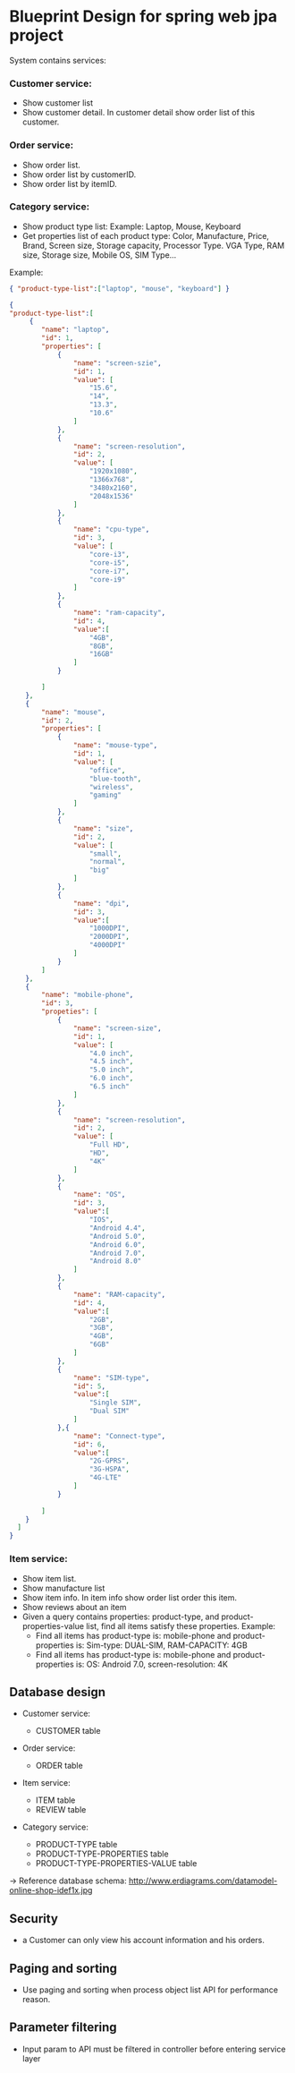 # Blueprint Design for spring web jpa project

System contains services:

### Customer service:
 
 - Show customer list
 - Show customer detail. In customer detail show order list of this customer.

### Order service:
 
 - Show order list.
 - Show order list by customerID.
 - Show order list by itemID.
  
### Category service:
 
 - Show product type list: Example: Laptop, Mouse, Keyboard
 - Get properties list of each product type: Color, Manufacture, Price, Brand, Screen size, Storage capacity, Processor Type. VGA Type, RAM size, Storage size, Mobile OS, SIM Type...
 
Example:    

```json
{ "product-type-list":["laptop", "mouse", "keyboard"] }
```

```json
{
"product-type-list":[
     {
        "name": "laptop",
        "id": 1,
        "properties": [
            {
                "name": "screen-szie",
                "id": 1,
                "value": [
                    "15.6",
                    "14",
                    "13.3",
                    "10.6"
                ]
            },
            {
                "name": "screen-resolution",
                "id": 2,
                "value": [
                    "1920x1080",
                    "1366x768",
                    "3480x2160",
                    "2048x1536"
                ]
            },
            {
                "name": "cpu-type",
                "id": 3,
                "value": [
                    "core-i3",
                    "core-i5",
                    "core-i7",
                    "core-i9"
                ]
            },
            {
                "name": "ram-capacity",
                "id": 4,
                "value":[
                    "4GB",
                    "8GB",
                    "16GB"
                ]
            }

        ]
    },   
    {
        "name": "mouse",
        "id": 2,
        "properties": [
            {
                "name": "mouse-type",
                "id": 1,
                "value": [
                    "office",
                    "blue-tooth",
                    "wireless",
                    "gaming"
                ]
            },
            {
                "name": "size",
                "id": 2,
                "value": [
                    "small",
                    "normal",
                    "big"
                ]
            },
            {
                "name": "dpi",
                "id": 3,
                "value":[
                    "1000DPI",
                    "2000DPI",
                    "4000DPI"
                ]
            }
        ]
    },
    {
        "name": "mobile-phone",
        "id": 3,
        "propeties": [
            {
                "name": "screen-size",
                "id": 1,
                "value": [
                    "4.0 inch",
                    "4.5 inch",
                    "5.0 inch",
                    "6.0 inch",
                    "6.5 inch"
                ]
            },
            {
                "name": "screen-resolution",
                "id": 2,
                "value": [
                    "Full HD",
                    "HD",
                    "4K"
                ]
            },
            {
                "name": "OS",
                "id": 3,
                "value":[
                    "IOS",
                    "Android 4.4",
                    "Android 5.0",
                    "Android 6.0",
                    "Android 7.0",
                    "Android 8.0"
                ]
            },
            {
                "name": "RAM-capacity",
                "id": 4,
                "value":[
                    "2GB",
                    "3GB",
                    "4GB",
                    "6GB"
                ]
            },
            {
                "name": "SIM-type",
                "id": 5,
                "value":[
                    "Single SIM",
                    "Dual SIM"
                ]
            },{
                "name": "Connect-type",
                "id": 6,
                "value":[
                    "2G-GPRS",
                    "3G-HSPA",
                    "4G-LTE"
                ]
            }
    
        ]
    }  
  ]
}
```

### Item service:
 
- Show item list.
- Show manufacture list
- Show item info. In item info show order list order this item.
- Show reviews about an item
- Given a query contains properties: product-type, and product-properties-value list, find all items satisfy these properties. Example:
  - Find all items has product-type is: mobile-phone and product-properties is: Sim-type: DUAL-SIM, RAM-CAPACITY: 4GB
  - Find all items has product-type is: mobile-phone and product-properties is: OS: Android 7.0, screen-resolution: 4K

## Database design

- Customer service:
  - CUSTOMER table

- Order service:
  - ORDER table

- Item service:
  - ITEM table
  - REVIEW table

- Category service: 
  - PRODUCT-TYPE table
  - PRODUCT-TYPE-PROPERTIES table 
  - PRODUCT-TYPE-PROPERTIES-VALUE table
  
-> Reference database schema: http://www.erdiagrams.com/datamodel-online-shop-idef1x.jpg

## Security

- a Customer can only view his account information and his orders.

## Paging and sorting

- Use paging and sorting when process object list API for performance reason.


## Parameter filtering

- Input param to API must be filtered in controller before entering service layer

